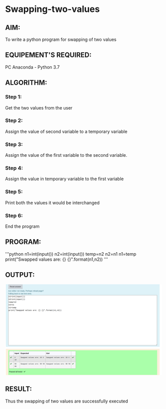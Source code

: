 # Swapping-two-values
## AIM:
To write a python program for swapping of two values
## EQUIPEMENT'S REQUIRED: 
PC
Anaconda - Python 3.7
## ALGORITHM: 
### Step 1:
Get the two values from the user
### Step 2: 
Assign the value of second variable to a temporary variable 
### Step 3: 
Assign the value of the first variable to the second variable.
### Step 4:  
Assign the value in temporary variable to the first variable
### Step 5: 
Print both the values it would be interchanged
### Step 6: 
End the program
## PROGRAM:
'''python
n1=int(input())
n2=int(input())
temp=n2
n2=n1
n1=temp
print("Swapped values are: {} {}".format(n1,n2))
'''
## OUTPUT:
![](swap.png)
## RESULT:
Thus the swapping of two values are successfully executed



